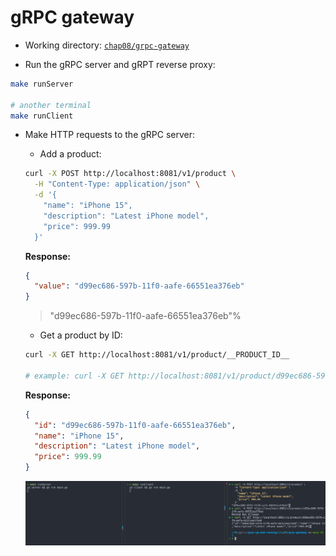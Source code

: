 # gRPC gateway

- Working directory: [`chap08/grpc-gateway`](chap08/grpc-gateway)

- Run the gRPC server and gRPT reverse proxy:

```bash
make runServer

# another terminal
make runClient
```

- Make HTTP requests to the gRPC server:

  - Add a product:

  ```bash
  curl -X POST http://localhost:8081/v1/product \
    -H "Content-Type: application/json" \
    -d '{
      "name": "iPhone 15",
      "description": "Latest iPhone model",
      "price": 999.99
    }'
  ```

  **Response:**

  ```json
  {
    "value": "d99ec686-597b-11f0-aafe-66551ea376eb"
  }
  ```

  > "d99ec686-597b-11f0-aafe-66551ea376eb"%

  - Get a product by ID:

  ```bash
  curl -X GET http://localhost:8081/v1/product/__PRODUCT_ID__

  # example: curl -X GET http://localhost:8081/v1/product/d99ec686-597b-11f0-aafe-66551ea376eb
  ```

  **Response:**

  ```json
  {
    "id": "d99ec686-597b-11f0-aafe-66551ea376eb",
    "name": "iPhone 15",
    "description": "Latest iPhone model",
    "price": 999.99
  }
  ```

  ![](./assets/01.png)